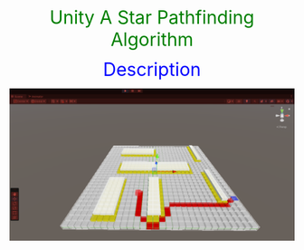 
<p align="center">
  <font color="green" size="6">Unity A Star Pathfinding Algorithm</font>
</p>

<p align="center">
  <font color="blue" size="6">Description</font>
</p>

![img](Img/AStartAlgo.png)








